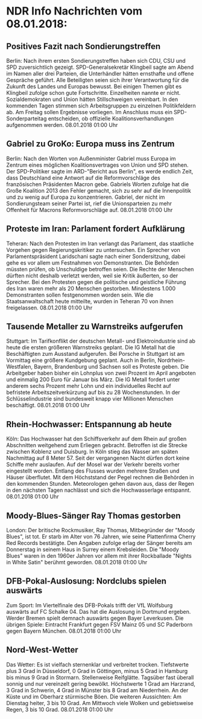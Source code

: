 # NDR Info Nachrichten vom 08.01.2018:


## Positives Fazit nach Sondierungstreffen
Berlin: Nach ihrem ersten Sondierungstreffen haben sich CDU, CSU und SPD zuversichtlich gezeigt. SPD-Generalsekretär Klingbeil sagte am Abend im Namen aller drei Parteien, die Unterhändler hätten ernsthafte und offene Gespräche geführt. Alle Beteiligten seien sich ihrer Verantwortung für die Zukunft des Landes und Europas bewusst. Bei einigen Themen gibt es Klingbeil zufolge schon gute Fortschritte. Einzelheiten nannte er nicht. Sozialdemokraten und Union hätten Stillschweigen vereinbart. In den kommenden Tagen stimmen sich Arbeitsgruppen zu einzelnen Politikfeldern ab. Am Freitag sollen Ergebnisse vorliegen. Im Anschluss muss ein SPD-Sonderparteitag entscheiden, ob offizielle Koalitionsverhandlungen aufgenommen werden. 08.01.2018 01:00 Uhr 

## Gabriel zu GroKo: Europa muss ins Zentrum
Berlin: Nach den Worten von Außenminister Gabriel muss Europa im Zentrum eines möglichen Koalitionsvertrages von Union und SPD stehen. Der SPD-Politiker sagte im ARD-"Bericht aus Berlin", es werde endlich Zeit, dass Deutschland eine Antwort auf die Reformvorschläge des französischen Präsidenten Macron gebe. Gabriels Worten zufolge hat die Große Koalition 2013 den Fehler gemacht, sich zu sehr auf die Innenpolitik und zu wenig auf Europa zu konzentrieren. Gabriel, der nicht im Sondierungsteam seiner Partei ist, rief die Unionsparteien zu mehr Offenheit für Macrons Reformvorschläge auf. 08.01.2018 01:00 Uhr 

## Proteste im Iran: Parlament fordert Aufklärung
Teheran: Nach den Protesten im Iran verlangt das Parlament, das staatliche Vorgehen gegen Regierungskritiker zu untersuchen. Ein Sprecher von Parlamentspräsident Laridschani sagte nach einer Sondersitzung, dabei gehe es vor allem um Festnahmen von Demonstranten. Die Behörden müssten prüfen, ob Unschuldige betroffen seien. Die Rechte der Menschen dürften nicht deshalb verletzt werden, weil sie Kritik äußerten, so der Sprecher. Bei den Protesten gegen die politische und geistliche Führung des Iran waren mehr als 20 Menschen gestorben. Mindestens 1.000 Demonstranten sollen festgenommen worden sein. Wie die Staatsanwaltschaft heute mitteilte, wurden in Teheran 70 von ihnen freigelassen. 08.01.2018 01:00 Uhr 

## Tausende Metaller zu Warnstreiks aufgerufen
Stuttgart: Im Tarifkonflikt der deutschen Metall- und Elektroindustrie sind ab heute die ersten größeren Warnstreiks geplant. Die IG Metall hat die Beschäftigten zum Ausstand aufgerufen. Bei Porsche in Stuttgart ist am Vormittag eine größere Kundgebung geplant. Auch in Berlin, Nordrhein-Westfalen, Bayern, Brandenburg und Sachsen soll es Proteste geben. Die Arbeitgeber haben bisher ein Lohnplus von zwei Prozent im April angeboten und einmalig 200 Euro für Januar bis März. Die IG Metall fordert unter anderem sechs Prozent mehr Lohn und ein individuelles Recht auf befristete Arbeitszeitverkürzung auf bis zu 28 Wochenstunden. In der Schlüsselindustrie sind bundesweit knapp vier Millionen Menschen beschäftigt. 08.01.2018 01:00 Uhr 

## Rhein-Hochwasser: Entspannung ab heute
Köln: Das Hochwasser hat den Schiffsverkehr auf dem Rhein auf großen Abschnitten weitgehend zum Erliegen gebracht. Betroffen ist die Strecke zwischen Koblenz und Duisburg. In Köln stieg das Wasser am späten Nachmittag auf 8 Meter 57. Seit der vergangenen Nacht dürfen dort keine Schiffe mehr auslaufen. Auf der Mosel war der Verkehr bereits vorher eingestellt worden. Entlang des Flusses wurden mehrere Straßen und Häuser überflutet. Mit dem Höchststand der Pegel rechnen die Behörden in den kommenden Stunden. Meteorologen gehen davon aus, dass der Regen in den nächsten Tagen nachlässt und sich die Hochwasserlage entspannt. 08.01.2018 01:00 Uhr 

## Moody-Blues-Sänger Ray Thomas gestorben
London: Der britische Rockmusiker, Ray Thomas, Mitbegründer der "Moody Blues", ist tot. Er starb im Alter von 76 Jahren, wie seine Plattenfirma Cherry Red Records bestätigte. Den Angaben zufolge erlag der Sänger bereits am Donnerstag in seinem Haus in Surrey einem Krebsleiden. Die "Moody Blues" waren in den 1960er Jahren vor allem mit ihrer Rockballade "Nights in White Satin" berühmt geworden. 08.01.2018 01:00 Uhr 

## DFB-Pokal-Auslosung: Nordclubs spielen auswärts
Zum Sport: Im Viertelfinale des DFB-Pokals trifft der VfL Wolfsburg auswärts auf FC Schalke 04. Das hat die Auslosung in Dortmund ergeben. Werder Bremen spielt demnach auswärts gegen Bayer Leverkusen. Die übrigen Spiele:
Eintracht Frankfurt gegen FSV Mainz 05 und SC Paderborn gegen Bayern München. 08.01.2018 01:00 Uhr 

## Nord-West-Wetter
Das Wetter: Es ist vielfach sternenklar und verbreitet trocken. Tiefstwerte plus 3 Grad in Düsseldorf, 0 Grad in Göttingen, minus 5 Grad in Hamburg bis minus 9 Grad in Stormarn. Stellenweise Reifglätte. Tagsüber fast überall sonnig und  nur vereinzelt gering bewölkt. Höchstwerte 1 Grad am Harzrand, 3 Grad in Schwerin, 4 Grad in Münster bis 8 Grad am Niederrhein. An der Küste und im Oberharz stürmische Böen. Die weiteren Aussichten: Am Dienstag heiter, 3 bis 10 Grad. Am Mittwoch viele Wolken und gebietsweise Regen, 3 bis 10 Grad. 08.01.2018 01:00 Uhr 
